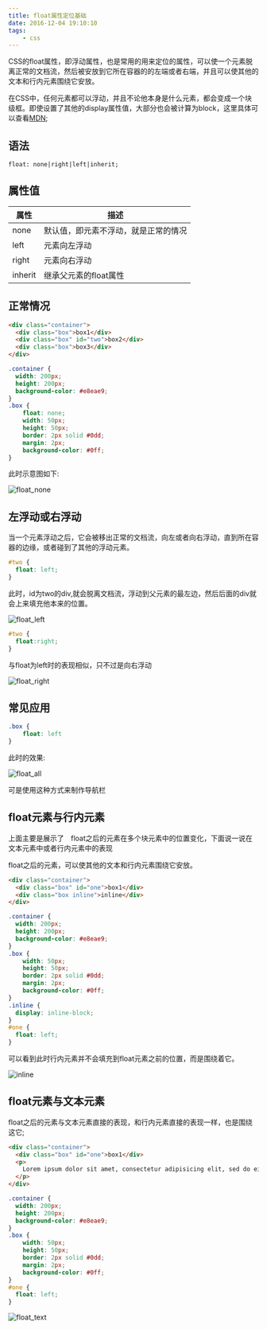 ```yaml
---
title: float属性定位基础
date: 2016-12-04 19:10:10
tags:
    - css
---
```


CSS的float属性，即浮动属性，也是常用的用来定位的属性，可以使一个元素脱离正常的文档流，然后被安放到它所在容器的的左端或者右端，并且可以使其他的文本和行内元素围绕它安放。

<!--more-->

在CSS中，任何元素都可以浮动，并且不论他本身是什么元素，都会变成一个块级框。即使设置了其他的display属性值，大部分也会被计算为block，这里具体可以查看[MDN](https://developer.mozilla.org/zh-CN/docs/CSS/float);

## 语法

```
float: none|right|left|inherit;
```

## 属性值

|属性|描述|
|---|---|
|none|默认值，即元素不浮动，就是正常的情况|
|left|元素向左浮动|
|right|元素向右浮动|
|inherit|继承父元素的float属性|

## 正常情况

```html
<div class="container">
  <div class="box">box1</div>
  <div class="box" id="two">box2</div>
  <div class="box">box3</div>
</div>
```

```css
.container {
  width: 200px;
  height: 200px;
  background-color: #e8eae9;
}
.box {
    float: none;
    width: 50px;
    height: 50px;
    border: 2px solid #0dd;
    margin: 2px;
    background-color: #0ff;
}
```

此时示意图如下:

![float_none](http://7xo1su.com1.z0.glb.clouddn.com/float_none.png)

## 左浮动或右浮动

当一个元素浮动之后，它会被移出正常的文档流，向左或者向右浮动，直到所在容器的边缘，或者碰到了其他的浮动元素。

```css
#two {
  float: left;
}
```

此时，id为two的div,就会脱离文档流，浮动到父元素的最左边，然后后面的div就会上来填充他本来的位置。

![float_left](http://7xo1su.com1.z0.glb.clouddn.com/float_left.png)

```css
#two {
  float:right;
}
```
与float为left时的表现相似，只不过是向右浮动

![float_right](http://7xo1su.com1.z0.glb.clouddn.com/float_right.png)

## 常见应用

```css
.box {
    float: left
}
```

此时的效果:

![float_all](http://7xo1su.com1.z0.glb.clouddn.com/all_float.png)


可是使用这种方式来制作导航栏

## float元素与行内元素

上面主要是展示了　float之后的元素在多个块元素中的位置变化，下面说一说在文本元素中或者行内元素中的表现

float之后的元素，可以使其他的文本和行内元素围绕它安放。

```html
<div class="container">
  <div class="box" id="one">box1</div>
  <div class="box inline">inline</div>
</div>
```

```css
.container {
  width: 200px;
  height: 200px;
  background-color: #e8eae9;
}
.box {
    width: 50px;
    height: 50px;
    border: 2px solid #0dd;
    margin: 2px;
    background-color: #0ff;
}
.inline {
  display: inline-block;
}
#one {
  float: left;
}
```

可以看到此时行内元素并不会填充到float元素之前的位置，而是围绕着它。

![inline](http://7xo1su.com1.z0.glb.clouddn.com/inline.png)

## float元素与文本元素

float之后的元素与文本元素直接的表现，和行内元素直接的表现一样，也是围绕这它;

```html
<div class="container">
  <div class="box" id="one">box1</div>
  <p>
    Lorem ipsum dolor sit amet, consectetur adipisicing elit, sed do eiusmod tempor incididunt ut labore et dolore magna aliqua. Ut enim ad minim veniam, quis nostrud exercitation ullamco laboris nisi ut aliquip ex ea commodo consequat.
  </p>
</div>
```

```css
.container {
  width: 200px;
  height: 200px;
  background-color: #e8eae9;
}
.box {
    width: 50px;
    height: 50px;
    border: 2px solid #0dd;
    margin: 2px;
    background-color: #0ff;
}
#one {
  float: left;
}
```

![float_text](http://7xo1su.com1.z0.glb.clouddn.com/text.png)
